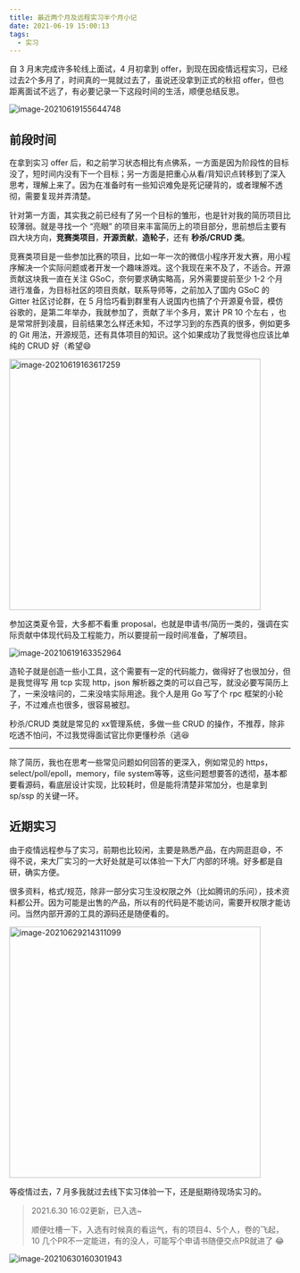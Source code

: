 ```yaml
---
title: 最近两个月及远程实习半个月小记
date: 2021-06-19 15:00:13
tags:
  - 实习
---
```


自 3 月末完成许多轮线上面试，4 月初拿到 offer，到现在因疫情远程实习，已经过去2个多月了，时间真的一晃就过去了，虽说还没拿到正式的秋招 offer，但也距离面试不远了，有必要记录一下这段时间的生活，顺便总结反思。

![image-20210619155644748](https://blogimagee.oss-cn-beijing.aliyuncs.com/images/image-20210619155644748.png)

## 前段时间

在拿到实习 offer 后，和之前学习状态相比有点佛系，一方面是因为阶段性的目标没了，短时间内没有下一个目标；另一方面是把重心从看/背知识点转移到了深入思考，理解上来了。因为在准备时有一些知识难免是死记硬背的，或者理解不透彻，需要复现并弄清楚。

针对第一方面，其实我之前已经有了另一个目标的雏形，也是针对我的简历项目比较薄弱。就是寻找一个  “亮眼” 的项目来丰富简历上的项目部分，思前想后主要有四大块方向，**竞赛类项目**，**开源贡献**，**造轮子**，还有 **秒杀/CRUD 类**。

竞赛类项目是一些参加比赛的项目，比如一年一次的微信小程序开发大赛，用小程序解决一个实际问题或者开发一个趣味游戏。这个我现在来不及了，不适合。开源贡献这块我一直在关注 GSoC，奈何要求确实略高，另外需要提前至少 1-2 个月进行准备，为目标社区的项目贡献，联系导师等，之前加入了国内 GSoC 的 Gitter 社区讨论群，在 5 月恰巧看到群里有人说国内也搞了个开源夏令营，模仿谷歌的，是第二年举办，我就参加了，贡献了半个多月，累计 PR 10 个左右 ，也是常常肝到凌晨，目前结果怎么样还未知，不过学习到的东西真的很多，例如更多的 Git 用法，开源规范，还有具体项目的知识。这个如果成功了我觉得也应该比单纯的 CRUD 好（希望:smile:

<img src="https://blogimagee.oss-cn-beijing.aliyuncs.com/images/image-20210619163617259.png" alt="image-20210619163617259" height="450" weight="400" />

参加这类夏令营，大多都不看重 proposal，也就是申请书/简历一类的，强调在实际贡献中体现代码及工程能力，所以要提前一段时间准备，了解项目。

![image-20210619163352964](https://blogimagee.oss-cn-beijing.aliyuncs.com/images/image-20210619163352964.png)

造轮子就是创造一些小工具，这个需要有一定的代码能力，做得好了也很加分，但是我觉得写 用 tcp 实现 http，json 解析器之类的可以自己写，就没必要写简历上了，一来没啥问的，二来没啥实际用途。我个人是用 Go 写了个 rpc 框架的小轮子，不过难点也很多，很容易被怼。

秒杀/CRUD 类就是常见的 xx管理系统，多做一些 CRUD 的操作，不推荐，除非吃透不怕问，不过我觉得面试官比你更懂秒杀（​逃:satisfied:

---

除了简历，我也在思考一些常见问题如何回答的更深入，例如常见的 https，select/poll/epoll，memory，file system等等，这些问题想要答的透彻，基本都要看源码，看底层设计实现，比较耗时，但是能将清楚非常加分，也是拿到  sp/ssp 的关键一环。

## 近期实习

由于疫情远程参与了实习，前期也比较闲，主要是熟悉产品，在内网逛逛:smile:，不得不说，来大厂实习的一大好处就是可以体验一下大厂内部的环境。好多都是自研，确实方便。

很多资料，格式/规范，除非一部分实习生没权限之外（比如腾讯的乐问），技术资料都公开。因为可能是出售的产品，所以有的代码是不能访问，需要开权限才能访问。当然内部开源的工具的源码还是随便看的。

<img src="https://blogimagee.oss-cn-beijing.aliyuncs.com/images/image-20210629214311099.png" alt="image-20210629214311099" height="450" weight="400" />

等疫情过去，7 月多我就过去线下实习体验一下，还是挺期待现场实习的。

> 2021.6.30 16:02更新，已入选~
>
> 顺便吐槽一下，入选有时候真的看运气，有的项目4、5个人，卷的飞起，10 几个PR不一定能进，有的没人，可能写个申请书随便交点PR就进了 :joy:

![image-20210630160301943](https://blogimagee.oss-cn-beijing.aliyuncs.com/images/image-20210630160301943.png)



















